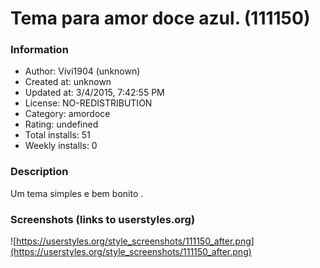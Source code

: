 # Tema para amor doce azul. (111150)

### Information
- Author: Vivi1904 (unknown)
- Created at: unknown
- Updated at: 3/4/2015, 7:42:55 PM
- License: NO-REDISTRIBUTION
- Category: amordoce
- Rating: undefined
- Total installs: 51
- Weekly installs: 0


### Description
Um tema simples e bem bonito .


### Screenshots (links to userstyles.org)
![https://userstyles.org/style_screenshots/111150_after.png](https://userstyles.org/style_screenshots/111150_after.png)


